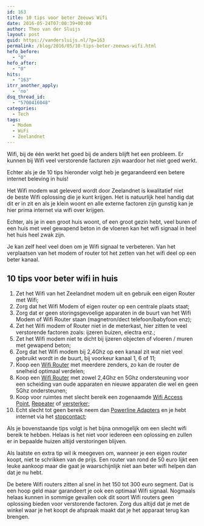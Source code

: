 ```yaml
---
id: 163
title: 10 tips voor beter Zeeuws Wifi
date: 2016-05-24T07:00:39+00:00
author: Theo van der Sluijs
layout: post
guid: https://vandersluijs.nl/?p=163
permalink: /blog/2016/05/10-tips-beter-zeeuws-wifi.html
hefo_before:
  - "0"
hefo_after:
  - "0"
hits:
  - "163"
itrr_another_apply:
  - 'no'
dsq_thread_id:
  - "5700416048"
categories:
  - Tech
tags:
  - Modem
  - WiFi
  - Zeelandnet
---
```

Wifi, bij de één werkt het goed bij de anders blijft het een probleem. Er kunnen bij Wifi veel verstorende facturen zijn waardoor het niet goed werkt.

Echter als je de 10 tips hieronder volgt heb je gegarandeerd een betere internet beleving in huis!<!--more-->

Het Wifi modem wat geleverd wordt door Zeelandnet is kwalitatief niet de beste Wifi oplossing die je kunt krijgen. Het is natuurlijk heel handig dat dit er in zit en als je klein woont en alle externe factoren zijn gunstig kan je hier prima internet via wifi over krijgen.

Echter, als je in een groot huis woont, of een groot gezin hebt, veel buren of een huis met veel gewapend beton in de vloeren kan het wifi signaal in heel het huis heel zwak zijn.

Je kan zelf heel veel doen om je Wifi signaal te verbeteren. Van het verplaatsen van het modem of router tot het zetten van het wifi deel op een beter kanaal.

## 10 tips voor beter wifi in huis

  1. Zet het Wifi van het Zeelandnet modem uit en gebruik een eigen Router met Wifi;
  2. Zorg dat het Wifi Modem of eigen router op een centrale plaats staat;
  3. Zorg dat er geen storingsgevoelige apparaten in de buurt van het Wifi Modem of Wifi Router staan (magnetron/dect telefoon/babyfoon enz);
  4. Zet het Wifi modem of Router niet in de meterkast, hier zitten te veel verstorende factoren zoals: ijzeren buizen, electra enz.;
  5. Zet het Wifi modem niet te dicht bij ijzeren objecten of vloeren / muren met gewapend beton;
  6. Zorg dat het Wifi modem bij 2,4Ghz op een kanaal zit wat niet veel gebruikt wordt in de buurt, bij voorkeur kanaal 1, 6 of 11;
  7. Koop een [Wifi Router](https://vandersluijs.nl/wifi-tip/cool-routers/) met meerdere zenders, zo kan de router de snelheid optimaal verdelen;
  8. Koop een [Wifi Router](https://vandersluijs.nl/wifi-tip/alternate-routers/) met zowel 2,4Ghz en 5Ghz ondersteuning voor een scheiding van oude apparaten en nieuwe apparaten die wel en geen 5Ghz ondersteunen;
  9. Koop voor ruimtes met slecht bereik een zogenaamde [Wifi Access Point](https://vandersluijs.nl/wifi-tip/cool-access-points/), [Repeater](https://vandersluijs.nl/wifi-tip/cool-repeaters/) of [versterker](https://vandersluijs.nl/wifi-tip/alternate-extender/);
 10. Echt slecht tot geen bereik neem dan [Powerline Adapters](https://vandersluijs.nl/wifi-tip/alternate-powerline/) en je hebt internet via het [stopcontact](https://vandersluijs.nl/wifi-tip/cool-powerline/);

Als je bovenstaande tips volgt is het bijna onmogelijk om een slecht wifi bereik te hebben. Helaas is het niet voor iedereen een oplossing en zullen er in bepaalde huizen altijd verstoringen blijven.

Als laatste en extra tip wil ik meegeven om, wanneer je een eigen router koopt, niet te schrikken van de prijs. Een router van rond de 50 euro lijkt een leuke aankoop maar die gaat je waarschijnlijk niet aan beter wifi helpen dan dat je nu hebt.

De betere Wifi routers zitten al snel in het 150 tot 300 euro segment. Dat is een hoop geld maar garandeert je ook een optimaal Wifi signaal. Nogmaals helaas kunnen in sommige gevallen ook dit soort Wifi routers geen oplossing bieden voor verstorende factoren. Zorg dus altijd dat je met de winkel waar je het koopt de afspraak maakt dat je het apparaat terug kan brengen.